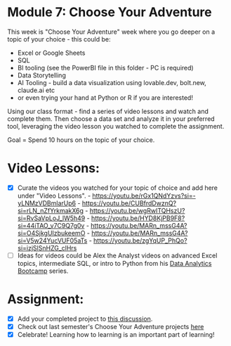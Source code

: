 # Module 7: Choose Your Adventure 

This week is "Choose Your Adventure" week where you go deeper on a topic of your choice - this could be:

* Excel or Google Sheets
* SQL
* BI tooling (see the PowerBI file in this folder - PC is required)
* Data Storytelling
* AI Tooling - build a data visualization using lovable.dev, bolt.new, claude.ai etc
* or even trying your hand at Python or R if you are interested! 

Using our class format  - find a series of video lessons and watch and complete them. Then choose a data set and analyze it in your preferred tool, leveraging the video lesson you watched to complete the assignment. 

Goal = Spend 10 hours on the topic of your choice. 

# Video Lessons: 

- [x] Curate the videos you watched for your topic of choice and add here under "Video Lessons".
      - https://youtu.be/rGx1QNdYzvs?si=-yLNMzVDBmlarUp6
      - https://youtu.be/CUBfrdDwznQ?si=rLN_nZfYrkmakX6g
      - https://youtu.be/wgRwITQHszU?si=RvSaVpLoJ_lW5h49
      - https://youtu.be/HYD8KjPB9F8?si=44iTAO_v7C9Q7g0v
      - https://youtu.be/MARn_mssG4A?si=O4SjkgUIzbukeemO
      - https://youtu.be/MARn_mssG4A?si=V5w24YucVUF05aTs
      - https://youtu.be/zgYqUP_PhQo?si=izjSlSnHZG_clHrs
- [ ] Ideas for videos could be Alex the Analyst videos on advanced Excel topics, intermediate SQL, or intro to Python from his [Data Analytics Bootcamp](https://www.youtube.com/watch?v=PSNXoAs2FtQ) series.

# Assignment: 

- [x] Add your completed project to [this discussion](https://github.com/Tech-Moms/data_ai_fall_2025/discussions/64).
- [x] Check out last semester's Choose Your Adventure projects [here](https://github.com/Tech-Moms/data-analytics-winter-2025/discussions/197)
- [x] Celebrate! Learning how to learning is an important part of learning! 
